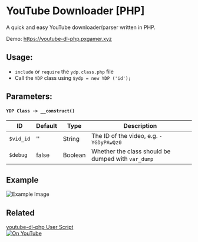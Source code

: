 # YouTube Downloader [PHP]

A quick and easy YouTube downloader/parser written in PHP.

Demo: https://youtube-dl-php.pxgamer.xyz

## Usage:

- `include` or `require` the `ydp.class.php` file  
- Call the `YDP` class using `$ydp = new YDP ('id');`

## Parameters:

#### `YDP Class -> __construct()`  

ID          | Default | Type    | Description
----------- | ------- | ------- | ------------
`$vid_id`   | ''      | String  | The ID of the video, e.g. `-YGDyPAwQz0`
`$debug`    | false   | Boolean | Whether the class should be dumped with `var_dump`

## Example

![Example Image](https://cdn.pximg.xyz/ced3b11ae13747a506e4a74525b03eae.png)

## Related

[youtube-dl-php User Script](https://greasyfork.org/en/scripts/23560)  
[![On YouTube](https://cdn.pximg.xyz/e891e90ea61b38121245472727470565.png)](https://greasyfork.org/en/scripts/23560)  
